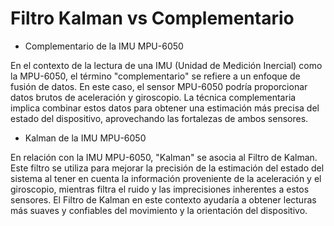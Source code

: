 # Filtro Kalman vs Complementario
- Complementario de la IMU MPU-6050

En el contexto de la lectura de una IMU (Unidad de Medición Inercial) como la MPU-6050, el término "complementario" se refiere a un enfoque de fusión de datos. En este caso, el sensor MPU-6050 podría proporcionar datos brutos de aceleración y giroscopio. La técnica complementaria implica combinar estos datos para obtener una estimación más precisa del estado del dispositivo, aprovechando las fortalezas de ambos sensores.

- Kalman de la IMU MPU-6050

En relación con la IMU MPU-6050, "Kalman" se  asocia al Filtro de Kalman. Este filtro se utiliza para mejorar la precisión de la estimación del estado del sistema al tener en cuenta la información proveniente de la aceleración y el giroscopio, mientras filtra el ruido y las imprecisiones inherentes a estos sensores. El Filtro de Kalman en este contexto ayudaría a obtener lecturas más suaves y confiables del movimiento y la orientación del dispositivo.



